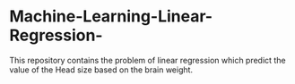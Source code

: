 # Machine-Learning-Linear-Regression-
This repository contains the problem of linear regression which predict the value of the Head size based on the brain weight.
